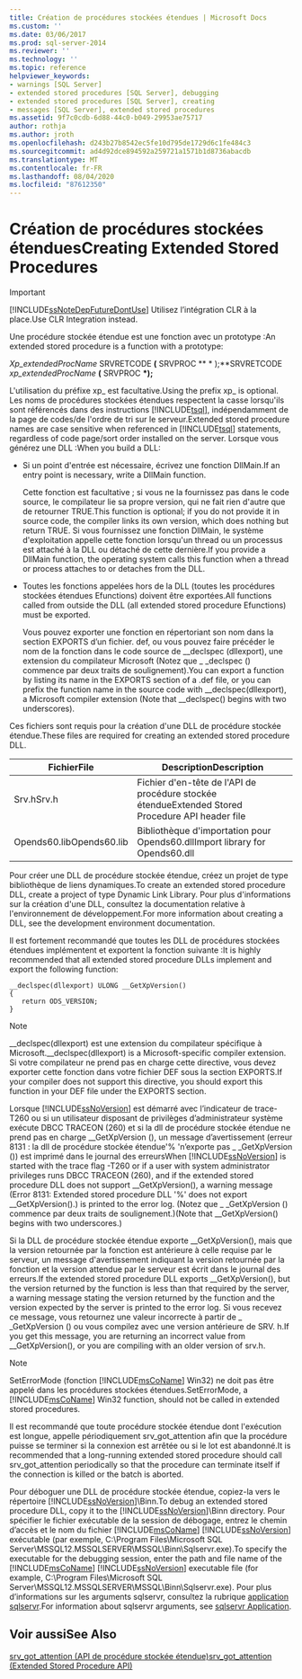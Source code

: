 ```yaml
---
title: Création de procédures stockées étendues | Microsoft Docs
ms.custom: ''
ms.date: 03/06/2017
ms.prod: sql-server-2014
ms.reviewer: ''
ms.technology: ''
ms.topic: reference
helpviewer_keywords:
- warnings [SQL Server]
- extended stored procedures [SQL Server], debugging
- extended stored procedures [SQL Server], creating
- messages [SQL Server], extended stored procedures
ms.assetid: 9f7c0cdb-6d88-44c0-b049-29953ae75717
author: rothja
ms.author: jroth
ms.openlocfilehash: d243b27b8542ec5fe10d795de1729d6c1fe484c3
ms.sourcegitcommit: ad4d92dce894592a259721a1571b1d8736abacdb
ms.translationtype: MT
ms.contentlocale: fr-FR
ms.lasthandoff: 08/04/2020
ms.locfileid: "87612350"
---
```

# <a name="creating-extended-stored-procedures"></a><span data-ttu-id="1a428-102">Création de procédures stockées étendues</span><span class="sxs-lookup"><span data-stu-id="1a428-102">Creating Extended Stored Procedures</span></span>
    
> [!IMPORTANT]  
>  [!INCLUDE[ssNoteDepFutureDontUse](../../includes/ssnotedepfuturedontuse-md.md)] <span data-ttu-id="1a428-103">Utilisez l’intégration CLR à la place.</span><span class="sxs-lookup"><span data-stu-id="1a428-103">Use CLR Integration instead.</span></span>  
  
 <span data-ttu-id="1a428-104">Une procédure stockée étendue est une fonction avec un prototype :</span><span class="sxs-lookup"><span data-stu-id="1a428-104">An extended stored procedure is a function with a prototype:</span></span>  
  
 <span data-ttu-id="1a428-105">*Xp_extendedProcName* SRVRETCODE **(** SRVPROC \*\* \* );\*\*</span><span class="sxs-lookup"><span data-stu-id="1a428-105">SRVRETCODE *xp_extendedProcName* **(** SRVPROC **\*);**</span></span>  
  
 <span data-ttu-id="1a428-106">L'utilisation du préfixe xp_ est facultative.</span><span class="sxs-lookup"><span data-stu-id="1a428-106">Using the prefix xp_ is optional.</span></span> <span data-ttu-id="1a428-107">Les noms de procédures stockées étendues respectent la casse lorsqu'ils sont référencés dans des instructions [!INCLUDE[tsql](../../includes/tsql-md.md)], indépendamment de la page de codes/de l'ordre de tri sur le serveur.</span><span class="sxs-lookup"><span data-stu-id="1a428-107">Extended stored procedure names are case sensitive when referenced in [!INCLUDE[tsql](../../includes/tsql-md.md)] statements, regardless of code page/sort order installed on the server.</span></span> <span data-ttu-id="1a428-108">Lorsque vous générez une DLL :</span><span class="sxs-lookup"><span data-stu-id="1a428-108">When you build a DLL:</span></span>  
  
-   <span data-ttu-id="1a428-109">Si un point d'entrée est nécessaire, écrivez une fonction DllMain.</span><span class="sxs-lookup"><span data-stu-id="1a428-109">If an entry point is necessary, write a DllMain function.</span></span>  
  
     <span data-ttu-id="1a428-110">Cette fonction est facultative ; si vous ne la fournissez pas dans le code source, le compilateur lie sa propre version, qui ne fait rien d'autre que de retourner TRUE.</span><span class="sxs-lookup"><span data-stu-id="1a428-110">This function is optional; if you do not provide it in source code, the compiler links its own version, which does nothing but return TRUE.</span></span> <span data-ttu-id="1a428-111">Si vous fournissez une fonction DllMain, le système d'exploitation appelle cette fonction lorsqu'un thread ou un processus est attaché à la DLL ou détaché de cette dernière.</span><span class="sxs-lookup"><span data-stu-id="1a428-111">If you provide a DllMain function, the operating system calls this function when a thread or process attaches to or detaches from the DLL.</span></span>  
  
-   <span data-ttu-id="1a428-112">Toutes les fonctions appelées hors de la DLL (toutes les procédures stockées étendues Efunctions) doivent être exportées.</span><span class="sxs-lookup"><span data-stu-id="1a428-112">All functions called from outside the DLL (all extended stored procedure Efunctions) must be exported.</span></span>  
  
     <span data-ttu-id="1a428-113">Vous pouvez exporter une fonction en répertoriant son nom dans la section EXPORTS d’un fichier. def, ou vous pouvez faire précéder le nom de la fonction dans le code source de __declspec (dllexport), une extension du compilateur Microsoft (Notez que \_ _declspec () commence par deux traits de soulignement).</span><span class="sxs-lookup"><span data-stu-id="1a428-113">You can export a function by listing its name in the EXPORTS section of a .def file, or you can prefix the function name in the source code with __declspec(dllexport), a Microsoft compiler extension (Note that \__declspec() begins with two underscores).</span></span>  
  
 <span data-ttu-id="1a428-114">Ces fichiers sont requis pour la création d'une DLL de procédure stockée étendue.</span><span class="sxs-lookup"><span data-stu-id="1a428-114">These files are required for creating an extended stored procedure DLL.</span></span>  
  
|<span data-ttu-id="1a428-115">Fichier</span><span class="sxs-lookup"><span data-stu-id="1a428-115">File</span></span>|<span data-ttu-id="1a428-116">Description</span><span class="sxs-lookup"><span data-stu-id="1a428-116">Description</span></span>|  
|----------|-----------------|  
|<span data-ttu-id="1a428-117">Srv.h</span><span class="sxs-lookup"><span data-stu-id="1a428-117">Srv.h</span></span>|<span data-ttu-id="1a428-118">Fichier d'en-tête de l'API de procédure stockée étendue</span><span class="sxs-lookup"><span data-stu-id="1a428-118">Extended Stored Procedure API header file</span></span>|  
|<span data-ttu-id="1a428-119">Opends60.lib</span><span class="sxs-lookup"><span data-stu-id="1a428-119">Opends60.lib</span></span>|<span data-ttu-id="1a428-120">Bibliothèque d'importation pour Opends60.dll</span><span class="sxs-lookup"><span data-stu-id="1a428-120">Import library for Opends60.dll</span></span>|  
  
 <span data-ttu-id="1a428-121">Pour créer une DLL de procédure stockée étendue, créez un projet de type bibliothèque de liens dynamiques.</span><span class="sxs-lookup"><span data-stu-id="1a428-121">To create an extended stored procedure DLL, create a project of type Dynamic Link Library.</span></span> <span data-ttu-id="1a428-122">Pour plus d'informations sur la création d'une DLL, consultez la documentation relative à l'environnement de développement.</span><span class="sxs-lookup"><span data-stu-id="1a428-122">For more information about creating a DLL, see the development environment documentation.</span></span>  
  
 <span data-ttu-id="1a428-123">Il est fortement recommandé que toutes les DLL de procédures stockées étendues implémentent et exportent la fonction suivante :</span><span class="sxs-lookup"><span data-stu-id="1a428-123">It is highly recommended that all extended stored procedure DLLs implement and export the following function:</span></span>  
  
```  
__declspec(dllexport) ULONG __GetXpVersion()  
{  
   return ODS_VERSION;  
}  
```  
  
> [!NOTE]  
>  <span data-ttu-id="1a428-124">__declspec(dllexport) est une extension du compilateur spécifique à Microsoft.</span><span class="sxs-lookup"><span data-stu-id="1a428-124">__declspec(dllexport) is a Microsoft-specific compiler extension.</span></span> <span data-ttu-id="1a428-125">Si votre compilateur ne prend pas en charge cette directive, vous devez exporter cette fonction dans votre fichier DEF sous la section EXPORTS.</span><span class="sxs-lookup"><span data-stu-id="1a428-125">If your compiler does not support this directive, you should export this function in your DEF file under the EXPORTS section.</span></span>  
  
 <span data-ttu-id="1a428-126">Lorsque [!INCLUDE[ssNoVersion](../../includes/ssnoversion-md.md)] est démarré avec l’indicateur de trace-T260 ou si un utilisateur disposant de privilèges d’administrateur système exécute DBCC TRACEON (260) et si la dll de procédure stockée étendue ne prend pas en charge __GetXpVersion (), un message d’avertissement (erreur 8131 : la dll de procédure stockée étendue'% 'n’exporte pas \_ _GetXpVersion ()) est imprimé dans le journal des erreurs</span><span class="sxs-lookup"><span data-stu-id="1a428-126">When [!INCLUDE[ssNoVersion](../../includes/ssnoversion-md.md)] is started with the trace flag -T260 or if a user with system administrator privileges runs DBCC TRACEON (260), and if the extended stored procedure DLL does not support __GetXpVersion(), a warning message (Error 8131: Extended stored procedure DLL '%' does not export \__GetXpVersion().) is printed to the error log.</span></span> <span data-ttu-id="1a428-127">(Notez que \_ _GetXpVersion () commence par deux traits de soulignement.)</span><span class="sxs-lookup"><span data-stu-id="1a428-127">(Note that \__GetXpVersion() begins with two underscores.)</span></span>  
  
 <span data-ttu-id="1a428-128">Si la DLL de procédure stockée étendue exporte __GetXpVersion(), mais que la version retournée par la fonction est antérieure à celle requise par le serveur, un message d'avertissement indiquant la version retournée par la fonction et la version attendue par le serveur est écrit dans le journal des erreurs.</span><span class="sxs-lookup"><span data-stu-id="1a428-128">If the extended stored procedure DLL exports __GetXpVersion(), but the version returned by the function is less than that required by the server, a warning message stating the version returned by the function and the version expected by the server is printed to the error log.</span></span> <span data-ttu-id="1a428-129">Si vous recevez ce message, vous retournez une valeur incorrecte à partir de \_ _GetXpVersion () ou vous compilez avec une version antérieure de SRV. h.</span><span class="sxs-lookup"><span data-stu-id="1a428-129">If you get this message, you are returning an incorrect value from \__GetXpVersion(), or you are compiling with an older version of srv.h.</span></span>  
  
> [!NOTE]  
>  <span data-ttu-id="1a428-130">SetErrorMode (fonction [!INCLUDE[msCoName](../../includes/msconame-md.md)] Win32) ne doit pas être appelé dans les procédures stockées étendues.</span><span class="sxs-lookup"><span data-stu-id="1a428-130">SetErrorMode, a [!INCLUDE[msCoName](../../includes/msconame-md.md)] Win32 function, should not be called in extended stored procedures.</span></span>  
  
 <span data-ttu-id="1a428-131">Il est recommandé que toute procédure stockée étendue dont l'exécution est longue, appelle périodiquement srv_got_attention afin que la procédure puisse se terminer si la connexion est arrêtée ou si le lot est abandonné.</span><span class="sxs-lookup"><span data-stu-id="1a428-131">It is recommended that a long-running extended stored procedure should call srv_got_attention periodically so that the procedure can terminate itself if the connection is killed or the batch is aborted.</span></span>  
  
 <span data-ttu-id="1a428-132">Pour déboguer une DLL de procédure stockée étendue, copiez-la vers le répertoire [!INCLUDE[ssNoVersion](../../includes/ssnoversion-md.md)]\Binn.</span><span class="sxs-lookup"><span data-stu-id="1a428-132">To debug an extended stored procedure DLL, copy it to the [!INCLUDE[ssNoVersion](../../includes/ssnoversion-md.md)]\Binn directory.</span></span> <span data-ttu-id="1a428-133">Pour spécifier le fichier exécutable de la session de débogage, entrez le chemin d’accès et le nom du fichier [!INCLUDE[msCoName](../../includes/msconame-md.md)] [!INCLUDE[ssNoVersion](../../includes/ssnoversion-md.md)] exécutable (par exemple, C:\Program Files\Microsoft SQL Server\MSSQL12.MSSQLSERVER\MSSQL\Binn\Sqlservr.exe).</span><span class="sxs-lookup"><span data-stu-id="1a428-133">To specify the executable for the debugging session, enter the path and file name of the [!INCLUDE[msCoName](../../includes/msconame-md.md)] [!INCLUDE[ssNoVersion](../../includes/ssnoversion-md.md)] executable file (for example, C:\Program Files\Microsoft SQL Server\MSSQL12.MSSQLSERVER\MSSQL\Binn\Sqlservr.exe).</span></span> <span data-ttu-id="1a428-134">Pour plus d’informations sur les arguments sqlservr, consultez la rubrique [application sqlservr](../../tools/sqlservr-application.md).</span><span class="sxs-lookup"><span data-stu-id="1a428-134">For information about sqlservr arguments, see [sqlservr Application](../../tools/sqlservr-application.md).</span></span>  
  
## <a name="see-also"></a><span data-ttu-id="1a428-135">Voir aussi</span><span class="sxs-lookup"><span data-stu-id="1a428-135">See Also</span></span>  
 [<span data-ttu-id="1a428-136">srv_got_attention &#40;API de procédure stockée étendue&#41;</span><span class="sxs-lookup"><span data-stu-id="1a428-136">srv_got_attention &#40;Extended Stored Procedure API&#41;</span></span>](../extended-stored-procedures-reference/srv-got-attention-extended-stored-procedure-api.md)  
  
  

